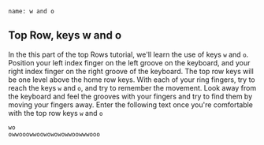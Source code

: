```ngMeta
name: w and o
```

## Top Row, keys w and o

In the this part of the top Rows tutorial, we'll learn the use of keys `w` and `o`.
Position your left index finger on the left groove on the keyboard, and your right index finger on the right groove of the keyboard. The top row keys will be one level above the home row keys. With each of your ring fingers, try to reach the keys `w` and `o`, and try to remember the movement. Look away from the keyboard and feel the grooves with your fingers and try to find them by moving your fingers away.
Enter the following text once you're comfortable with the top row keys `w` and `o`


```practicetyping
wo
owwooowwoowowowowwoowwwooo
```